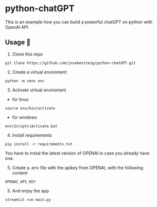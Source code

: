 # python-chatGPT

This is an example how you can build a powerful chatGPT on python with OpenAI API.

## Usage :nut_and_bolt:

1. Clone this repo

```
git clone https://github.com/josebenitezg/python-chatGPT.git
```

2. Create a virtual enviroment

```
python -m venv env
```

3. Activate virtual enviroment

- for linux

```
source env/bin/activate
```

- for windows

```
env\Scripts\Activate.bat
```

4. Install requirements

```
pip install -r requirements.txt
```
You have to instal the latest version of OPENAI in case you already have one.

5. Create a .env file with the apikey from OPENAI, with the following content

```
OPENAI_API_KEY
```

5. And enjoy the app

```
streamlit run main.py
```




